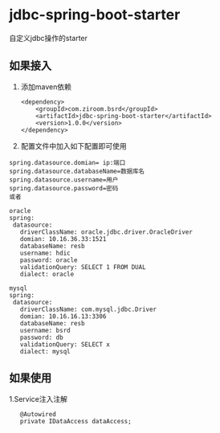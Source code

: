 # jdbc-spring-boot-starter

自定义jdbc操作的starter

## 如果接入
1. 添加maven依赖

    ```
    <dependency>
        <groupId>com.ziroom.bsrd</groupId>
        <artifactId>jdbc-spring-boot-starter</artifactId>
        <version>1.0.0</version>
    </dependency>

    ```

2. 配置文件中加入如下配置即可使用

 ```
spring.datasource.domian= ip:端口
spring.datasource.databaseName=数据库名
spring.datasource.username=用户
spring.datasource.password=密码
或者

oracle
spring:
  datasource:
    driverClassName: oracle.jdbc.driver.OracleDriver
    domian: 10.16.36.33:1521
    databaseName: resb
    username: hdic
    password: oracle
    validationQuery: SELECT 1 FROM DUAL
    dialect: oracle
    
mysql
spring:
  datasource:
    driverClassName: com.mysql.jdbc.Driver
    domian: 10.16.16.13:3306
    databaseName: resb
    username: bsrd
    password: db
    validationQuery: SELECT x
    dialect: mysql
 ```

 ## 如果使用
 1.Service注入注解
 ```
    @Autowired
    private IDataAccess dataAccess;
 ```

